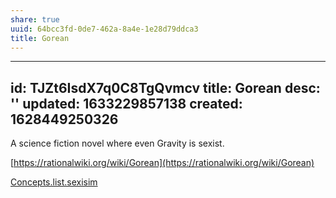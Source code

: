 ```yaml
---
share: true
uuid: 64bcc3fd-0de7-462a-8a4e-1e28d79ddca3
title: Gorean
---
```

---
id: TJZt6IsdX7q0C8TgQvmcv
title: Gorean
desc: ''
updated: 1633229857138
created: 1628449250326
---

A science fiction novel where even Gravity is sexist.

[https://rationalwiki.org/wiki/Gorean](https://rationalwiki.org/wiki/Gorean)

[Concepts.list.sexisim](/fb5cfe94-7fbd-4077-a788-99ce3978e330)
